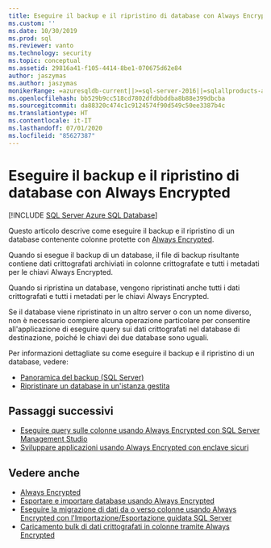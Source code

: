 ```yaml
---
title: Eseguire il backup e il ripristino di database con Always Encrypted | Microsoft Docs
ms.custom: ''
ms.date: 10/30/2019
ms.prod: sql
ms.reviewer: vanto
ms.technology: security
ms.topic: conceptual
ms.assetid: 29816a41-f105-4414-8be1-070675d62e84
author: jaszymas
ms.author: jaszymas
monikerRange: =azuresqldb-current||>=sql-server-2016||=sqlallproducts-allversions||>=sql-server-linux-2017||=azuresqldb-mi-current
ms.openlocfilehash: bb529b9cc518cd7802dfdbbddba8b88e399dbcba
ms.sourcegitcommit: da88320c474c1c9124574f90d549c50ee3387b4c
ms.translationtype: HT
ms.contentlocale: it-IT
ms.lasthandoff: 07/01/2020
ms.locfileid: "85627387"
---
```

# <a name="backup-and-restore-databases-using-always-encrypted"></a>Eseguire il backup e il ripristino di database con Always Encrypted 
[!INCLUDE [SQL Server Azure SQL Database](../../../includes/applies-to-version/sql-asdb.md)]

Questo articolo descrive come eseguire il backup e il ripristino di un database contenente colonne protette con [Always Encrypted](../../../relational-databases/security/encryption/always-encrypted-database-engine.md).

Quando si esegue il backup di un database, il file di backup risultante contiene dati crittografati archiviati in colonne crittografate e tutti i metadati per le chiavi Always Encrypted.

Quando si ripristina un database, vengono ripristinati anche tutti i dati crittografati e tutti i metadati per le chiavi Always Encrypted. 

Se il database viene ripristinato in un altro server o con un nome diverso, non è necessario compiere alcuna operazione particolare per consentire all'applicazione di eseguire query sui dati crittografati nel database di destinazione, poiché le chiavi dei due database sono uguali.

Per informazioni dettagliate su come eseguire il backup e il ripristino di un database, vedere:
- [Panoramica del backup (SQL Server)](../../backup-restore/backup-overview-sql-server.md)
- [Ripristinare un database in un'istanza gestita](https://docs.microsoft.com/azure/sql-database/sql-database-managed-instance-get-started-restore)

## <a name="next-steps"></a>Passaggi successivi
- [Eseguire query sulle colonne usando Always Encrypted con SQL Server Management Studio](always-encrypted-query-columns-ssms.md)
- [Sviluppare applicazioni usando Always Encrypted con enclave sicuri](always-encrypted-enclaves-client-development.md) 

## <a name="see-also"></a>Vedere anche
- [Always Encrypted](../../../relational-databases/security/encryption/always-encrypted-database-engine.md)
- [Esportare e importare database usando Always Encrypted](always-encrypted-migrate-using-bacpac.md)
- [Eseguire la migrazione di dati da o verso colonne usando Always Encrypted con l'Importazione/Esportazione guidata SQL Server](always-encrypted-migrate-using-import-export-wizard.md)
- [Caricamento bulk di dati crittografati in colonne tramite Always Encrypted](migrate-sensitive-data-protected-by-always-encrypted.md)
